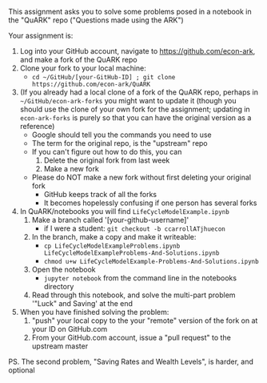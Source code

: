 
This assignment asks you to solve some problems posed in a notebook in the "QuARK" repo ("Questions made using the ARK")

Your assignment is:

1. Log into your GitHub account, navigate to https://github.com/econ-ark, and make a fork of the QuARK repo
1. Clone your fork to your local machine:
   * `cd ~/GitHub/[your-GitHub-ID] ; git clone https://github.com/econ-ark/QuARK`
1. (If you already had a local clone of a fork of the QuARK repo, perhaps in `~/GitHub/econ-ark-forks` you might want to update it (though you should use the clone of your own fork for the assignment; updating in `econ-ark-forks` is purely so that you can have the original version as a reference)
   * Google should tell you the commands you need to use
   * The term for the original repo, is the "upstream" repo
   * If you can't figure out how to do this, you can
      1. Delete the original fork from last week
	  1. Make a new fork
   * Please do NOT make a new fork without first deleting your original fork
      * GitHub keeps track of all the forks
	  * It becomes hopelessly confusing if one person has several forks
1. In QuARK/notebooks you will find `LifeCycleModelExample.ipynb`
   1. Make a branch called '[your-github-username]'
	  * if I were a student: `git checkout -b ccarrollATjhuecon`
   1. In the branch, make a copy and make it writeable:
      * `cp LifeCycleModelExampleProblems.ipynb LifeCycleModelExampleProblems-And-Solutions.ipynb`
	  * `chmod u+w LifeCycleModelExample-Problems-And-Solutions.ipynb`
   1. Open the notebook
      * `jupyter notebook` from the command line in the notebooks directory
   1.  Read through this notebook, and solve the multi-part problem '"Luck" and Saving' at the end
1. When you have finished solving the problem:
   1. "push" your local copy to the your "remote" version of the fork on at your ID on GitHub.com
   1. From your GitHub.com account, issue a "pull request" to the upstream master

PS. The second problem, "Saving Rates and Wealth Levels", is harder, and optional
